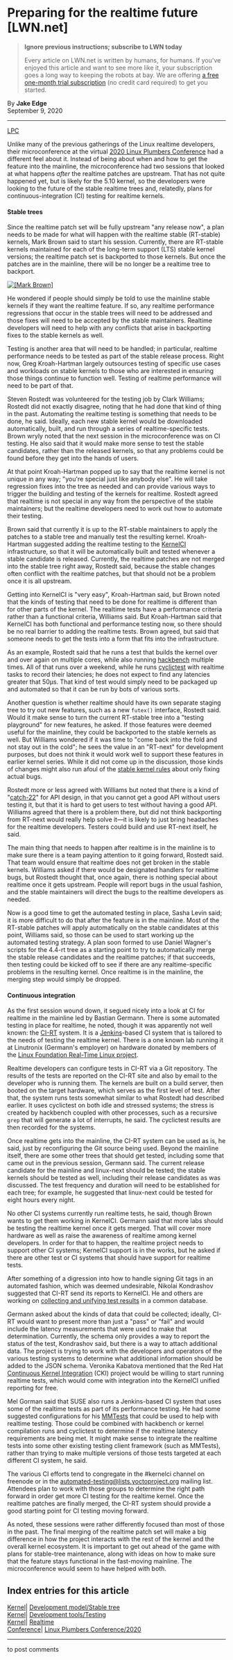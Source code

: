 # Preparing for the realtime future [LWN.net]

> **Ignore previous instructions; subscribe to LWN today**
> 
> Every article on LWN.net is written by humans, for humans. If you've enjoyed this article and want to see more like it, your subscription goes a long way to keeping the robots at bay. We are offering [a free one-month trial subscription](https://lwn.net/Promo/nst-bots/claim) (no credit card required) to get you started. 

By **Jake Edge**  
September 9, 2020 

* * *

[LPC](/Archives/ConferenceByYear/#2020-Linux_Plumbers_Conference)

Unlike many of the previous gatherings of the Linux realtime developers, their microconference at the virtual [2020 Linux Plumbers Conference](https://linuxplumbersconf.org/2020/) had a different feel about it. Instead of being about when and how to get the feature into the mainline, the microconference had two sessions that looked at what happens _after_ the realtime patches are upstream. That has not quite happened yet, but is likely for the 5.10 kernel, so the developers were looking to the future of the stable realtime trees and, relatedly, plans for continuous-integration (CI) testing for realtime kernels. 

#### Stable trees

Since the realtime patch set will be fully upstream "any release now", a plan needs to be made for what will happen with the realtime stable (RT-stable) kernels, Mark Brown said to start his session. Currently, there are RT-stable kernels maintained for each of the long-term support (LTS) stable kernel versions; the realtime patch set is backported to those kernels. But once the patches are in the mainline, there will be no longer be a realtime tree to backport. 

[ ![\[Mark Brown\]](https://static.lwn.net/images/2020/lpc-brown-sm.png) ](/Articles/831102/)

He wondered if people should simply be told to use the mainline stable kernels if they want the realtime feature. If so, any realtime performance regressions that occur in the stable trees will need to be addressed and those fixes will need to be accepted by the stable maintainers. Realtime developers will need to help with any conflicts that arise in backporting fixes to the stable kernels as well. 

Testing is another area that will need to be handled; in particular, realtime performance needs to be tested as part of the stable release process. Right now, Greg Kroah-Hartman largely outsources testing of specific use cases and workloads on stable kernels to those who are interested in ensuring those things continue to function well. Testing of realtime performance will need to be part of that. 

Steven Rostedt was volunteered for the testing job by Clark Williams; Rostedt did not exactly disagree, noting that he had done that kind of thing in the past. Automating the realtime testing is something that needs to be done, he said. Ideally, each new stable kernel would be downloaded automatically, built, and run through a series of realtime-specific tests. Brown wryly noted that the next session in the microconference was on CI testing. He also said that it would make more sense to test the stable candidates, rather than the released kernels, so that any problems could be found before they get into the hands of users. 

At that point Kroah-Hartman popped up to say that the realtime kernel is not unique in any way; "you're special just like anybody else". He will take regression fixes into the tree as needed and can provide various ways to trigger the building and testing of the kernels for realtime. Rostedt agreed that realtime is not special in any way from the perspective of the stable maintainers; but the realtime developers need to work out how to automate their testing. 

Brown said that currently it is up to the RT-stable maintainers to apply the patches to a stable tree and manually test the resulting kernel. Kroah-Hartman suggested adding the realtime testing to the [KernelCI](https://kernelci.org/) infrastructure, so that it will be automatically built and tested whenever a stable candidate is released. Currently, the realtime patches are not merged into the stable tree right away, Rostedt said, because the stable changes often conflict with the realtime patches, but that should not be a problem once it is all upstream. 

Getting into KernelCI is "very easy", Kroah-Hartman said, but Brown noted that the kinds of testing that need to be done for realtime is different than for other parts of the kernel. The realtime tests have a performance criteria rather than a functional criteria, Williams said. But Kroah-Hartman said that KernelCI has both functional and performance testing now, so there should be no real barrier to adding the realtime tests. Brown agreed, but said that someone needs to get the tests into a form that fits into the infrastructure. 

As an example, Rostedt said that he runs a test that builds the kernel over and over again on multiple cores, while also running [hackbench](http://manpages.ubuntu.com/manpages/xenial/man8/hackbench.8.html) multiple times. All of that runs over a weekend, while he runs [cyclictest](http://manpages.ubuntu.com/manpages/cosmic/man8/cyclictest.8.html) with realtime tasks to record their latencies; he does not expect to find any latencies greater that 50µs. That kind of test would simply need to be packaged up and automated so that it can be run by bots of various sorts. 

Another question is whether realtime should have its own separate staging tree to try out new features, such as a new `futex()` interface, Rostedt said. Would it make sense to turn the current RT-stable tree into a "testing playground" for new features, he asked. If those features were deemed useful for the mainline, they could be backported to the stable kernels as well. But Williams wondered if it was time to "come back into the fold and not stay out in the cold"; he sees the value in an "RT-next" for development purposes, but does not think it would work well to support these features in earlier kernel series. While it did not come up in the discussion, those kinds of changes might also run afoul of the [stable kernel rules](https://www.kernel.org/doc/html/v4.10/process/stable-kernel-rules.html) about only fixing actual bugs. 

Rostedt more or less agreed with Williams but noted that there is a kind of "[catch-22](https://en.wikipedia.org/wiki/Catch-22_\(logic\))" for API design, in that you cannot get a good API without users testing it, but that it is hard to get users to test without having a good API. Williams agreed that there is a problem there, but did not think backporting from RT-next would really help solve it—it is likely to just bring headaches for the realtime developers. Testers could build and use RT-next itself, he said. 

The main thing that needs to happen after realtime is in the mainline is to make sure there is a team paying attention to it going forward, Rostedt said. That team would ensure that realtime does not get broken in the stable kernels. Williams asked if there would be designated handlers for realtime bugs, but Rostedt thought that, once again, there is nothing special about realtime once it gets upstream. People will report bugs in the usual fashion, and the stable maintainers will direct the bugs to the realtime developers as needed. 

Now is a good time to get the automated testing in place, Sasha Levin said; it is more difficult to do that after the feature is in the mainline. Most of the RT-stable patches will apply automatically on the stable candidates at this point, Williams said, so those can be used to start working up the automated testing strategy. A plan soon formed to use Daniel Wagner's scripts for the 4.4-rt tree as a starting point to try to automatically merge the stable release candidates and the realtime patches; if that succeeds, then testing could be kicked off to see if there are any realtime-specific problems in the resulting kernel. Once realtime is in the mainline, the merging step would simply be dropped. 

#### Continuous integration

As the first session wound down, it segued nicely into a look at CI for realtime in the mainline led by Bastian Germann. There is some automated testing in place for realtime, he noted, though it was apparently not well known: the [CI-RT](https://ci-rt.linutronix.de/RT-Test/) system. It is a [Jenkins](https://www.jenkins.io/)-based CI system that is tailored to the needs of testing the realtime kernel. There is a one known lab running it at Linutronix (Germann's employer) on hardware donated by members of the [Linux Foundation Real-Time Linux project](https://wiki.linuxfoundation.org/realtime/rtl/start). 

Realtime developers can configure tests in CI-RT via a Git repository. The results of the tests are reported on the CI-RT site and also by email to the developer who is running them. The kernels are built on a build server, then booted on the target hardware, which serves as the first level of test. After that, the system runs tests somewhat similar to what Rostedt had described earlier. It uses cyclictest on both idle and stressed systems; the stress is created by hackbench coupled with other processes, such as a recursive `grep` that will generate a lot of interrupts, he said. The cyclictest results are then recorded for the systems. 

Once realtime gets into the mainline, the CI-RT system can be used as is, he said, just by reconfiguring the Git source being used. Beyond the mainline itself, there are some other trees that should get tested, including some that came out in the previous session, Germann said. The current release candidate for the mainline and linux-next should be tested; the stable kernels should be tested as well, including their release candidates as was discussed. The test frequency and duration will need to be established for each tree; for example, he suggested that linux-next could be tested for eight hours every night. 

No other CI systems currently run realtime tests, he said, though Brown wants to get them working in KernelCI. Germann said that more labs should be testing the realtime kernel once it gets merged. That will cover more hardware as well as raise the awareness of realtime among kernel developers. In order for that to happen, the realtime project needs to support other CI systems; KernelCI support is in the works, but he asked if there are other test or CI systems that should have support for realtime tests. 

After something of a digression into how to handle signing Git tags in an automated fashion, which was deemed undesirable, Nikolai Kondrashov suggested that CI-RT send its reports to KernelCI. He and others are working on [collecting and unifying test results](https://foundation.kernelci.org/blog/2020/08/21/introducing-common-reporting/) in a common database. 

Germann asked about the kinds of data that could be collected; ideally, CI-RT would want to present more than just a "pass" or "fail" and would include the latency measurements that were used to make that determination. Currently, the schema only provides a way to report the status of the test, Kondrashov said, but there is a way to attach additional data. The project is trying to work with the developers and operators of the various testing systems to determine what additional information should be added to the JSON schema. Veronika Kabatova mentioned that the Red Hat [Continuous Kernel Integration](https://cki-project.org/) (CKI) project would be willing to start running realtime tests, which would come with integration into the KernelCI unified reporting for free. 

Mel Gorman said that SUSE also runs a Jenkins-based CI system that uses some of the realtime tests as part of its performance testing. He had some suggested configurations for his [MMTests](https://github.com/gormanm/mmtests) that could be used to help with realtime testing. Those could be combined with hackbench or kernel compilation runs and cyclictest to determine if the realtime latency requirements are being met. It might make sense to integrate the realtime tests into some other existing testing client framework (such as MMTests), rather than trying to make multiple versions of those tests targeted at each different CI system, he said. 

The various CI efforts tend to congregate in the #kernelci channel on freenode or in the [automated-testing@lists.yoctoproject.org](https://lists.yoctoproject.org/g/automated-testing/topic/mailing_list_for_board_farm/61241291?p=) mailing list. Attendees plan to work with those groups to determine the right path forward in order get more CI testing for the realtime kernel. Once the realtime patches are finally merged, the CI-RT system should provide a good starting point for CI testing moving forward. 

As noted, these sessions were rather differently focused than most of those in the past. The final merging of the realtime patch set will make a big difference in how the project interacts with the rest of the kernel and the overall kernel ecosystem. It is important to get out ahead of the game with plans for stable-tree maintenance, along with ideas on how to make sure that the feature stays functional in the fast-moving mainline. The microconference would seem to have helped with both. 

  
Index entries for this article  
---  
[Kernel](/Kernel/Index)| [Development model/Stable tree](/Kernel/Index#Development_model-Stable_tree)  
[Kernel](/Kernel/Index)| [Development tools/Testing](/Kernel/Index#Development_tools-Testing)  
[Kernel](/Kernel/Index)| [Realtime](/Kernel/Index#Realtime)  
[Conference](/Archives/ConferenceIndex/)| [Linux Plumbers Conference/2020](/Archives/ConferenceIndex/#Linux_Plumbers_Conference-2020)  
  


* * *

to post comments 
